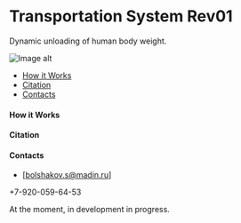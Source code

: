 # Transportation System Rev01
Dynamic unloading of human body weight.

![Image alt](http://gitlab.madin.su/Bolshakov.S/exohand/raw/main/supplementary_files/logo1.jpg "general view")​

-  [How it Works](http://gitlab.madin.su/Bolshakov.S/exohand/-/blob/main/README.md#how-it-works)
-  [Citation](http://gitlab.madin.su/Bolshakov.S/exohand/-/blob/main/README.md#citation)
-  [Contacts](http://gitlab.madin.su/Bolshakov.S/exohand/-/blob/main/README.md#contacts)

#### How it Works

#### Citation
 
#### Contacts
-  [bolshakov.s@madin.ru]

+7-920-059-64-53

At the moment, in development in progress.
